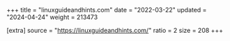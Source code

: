 +++
title = "linuxguideandhints.com"
date = "2022-03-22"
updated = "2024-04-24"
weight = 213473

[extra]
source = "https://linuxguideandhints.com/"
ratio = 2
size = 208
+++
